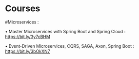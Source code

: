 # Courses

#Microservices : 

•	Master Microservices with Spring Boot and Spring Cloud : https://bit.ly/3y7cBHM

•	Event-Driven Microservices, CQRS, SAGA, Axon, Spring Boot : https://bit.ly/3bOkXN7


